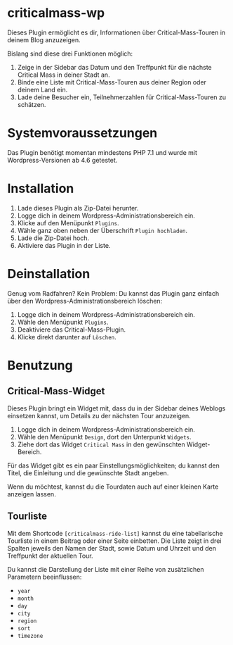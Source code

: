 # criticalmass-wp

Dieses Plugin ermöglicht es dir, Informationen über Critical-Mass-Touren in deinem Blog anzuzeigen.

Bislang sind diese drei Funktionen möglich:

1. Zeige in der Sidebar das Datum und den Treffpunkt für die nächste Critical Mass in deiner Stadt an.
2. Binde eine Liste mit Critical-Mass-Touren aus deiner Region oder deinem Land ein.
3. Lade deine Besucher ein, Teilnehmerzahlen für Critical-Mass-Touren zu schätzen.

# Systemvoraussetzungen

Das Plugin benötigt momentan mindestens PHP 7.1 und wurde mit Wordpress-Versionen ab 4.6 getestet.

# Installation

1. Lade dieses Plugin als Zip-Datei herunter.
2. Logge dich in deinem Wordpress-Administrationsbereich ein.
3. Klicke auf den Menüpunkt `Plugins`.
4. Wähle ganz oben neben der Überschrift `Plugin hochladen`.
5. Lade die Zip-Datei hoch.
6. Aktiviere das Plugin in der Liste.

# Deinstallation

Genug vom Radfahren? Kein Problem: Du kannst das Plugin ganz einfach über den Wordpress-Administrationsbereich löschen:

1. Logge dich in deinem Wordpress-Administrationsbereich ein.
2. Wähle den Menüpunkt `Plugins`.
3. Deaktiviere das Critical-Mass-Plugin.
4. Klicke direkt darunter auf `Löschen`.

# Benutzung

## Critical-Mass-Widget

Dieses Plugin bringt ein Widget mit, dass du in der Sidebar deines Weblogs einsetzen kannst, um Details zu der nächsten Tour anzuzeigen.

1. Logge dich in deinem Wordpress-Administrationsbereich ein.
2. Wähle den Menüpunkt `Design`, dort den Unterpunkt `Widgets`.
3. Ziehe dort das Widget `Critical Mass` in den gewünschten Widget-Bereich.

Für das Widget gibt es ein paar Einstellungsmöglichkeiten; du kannst den Titel, die Einleitung und die gewünschte Stadt angeben.

Wenn du möchtest, kannst du die Tourdaten auch auf einer kleinen Karte anzeigen lassen.

## Tourliste

Mit dem Shortcode `[criticalmass-ride-list]` kannst du eine tabellarische Tourliste in einem Beitrag oder einer Seite einbetten. Die Liste zeigt in drei Spalten jeweils den Namen der Stadt, sowie Datum und Uhrzeit und den Treffpunkt der aktuellen Tour.
 
Du kannst die Darstellung der Liste mit einer Reihe von zusätzlichen Parametern beeinflussen:

- `year`
- `month`
- `day`
- `city`
- `region`
- `sort`
- `timezone`
